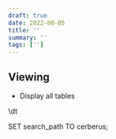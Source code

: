 ```yaml
---
draft: true
date: 2022-08-05
title: ''
summary: ''
tags: ['']
---
```


## Viewing

- Display all tables

\dt

SET search_path TO cerberus;
